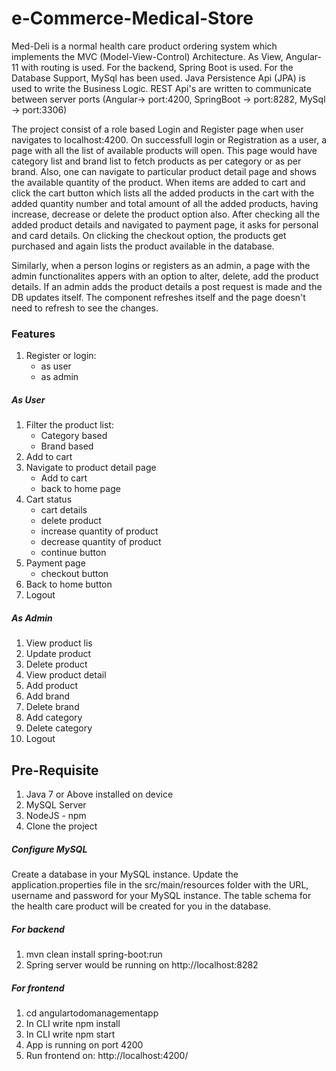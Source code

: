 # e-Commerce-Medical-Store
Med-Deli is a normal health care product ordering system which implements the MVC (Model-View-Control) Architecture.
As View, Angular-11 with routing is used. For the backend, Spring Boot is used. For the Database Support, MySql has been used. Java Persistence Api (JPA) is used to write the Business Logic. REST Api's are written to communicate between server ports (Angular-> port:4200, SpringBoot -> port:8282, MySql -> port:3306)

The project consist of a role based Login and Register page when user navigates to localhost:4200. On successfull login or Registration as a user, a page with all the list of available products will open. This page would have category list and brand list to fetch products as per category or as per brand.
Also, one can navigate to particular product detail page and shows the available quantity of the product. When items are added to cart and click the cart button which lists all the added products in the cart with the added quantity number and total amount of all the added products, having increase, decrease or delete the product option also. After checking all the added product details and navigated to payment page, it asks for personal and card details. On clicking the checkout option, the products get purchased and again lists the product available in the database.

Similarly, when a person logins or registers as an admin, a page with the admin functionalites appers with an option to alter, delete, add the product details. If an admin adds the product details a post request is made and the DB updates itself. The component refreshes itself and the page doesn't need to refresh to see the changes.

### Features
1. Register or login:
    - as user
    - as admin
    
##### As User
1. Filter the product list:
    - Category based
    - Brand based
2. Add to cart
3. Navigate to product detail page
    - Add to cart
    - back to home page
4. Cart status
    - cart details
    - delete product
    - increase quantity of product
    - decrease quantity of product
    - continue button
5. Payment page
    - checkout button
6. Back to home button
7. Logout

##### As Admin
1. View product lis
2. Update product
3. Delete product
4. View product detail
5. Add product
6. Add brand
7. Delete brand
8. Add category
9. Delete category
10. Logout

## Pre-Requisite
1. Java 7 or Above installed on device
2. MySQL Server
3. NodeJS - npm
4. Clone the project

##### Configure MySQL
Create a database in your MySQL instance.
Update the application.properties file in the src/main/resources folder with the URL, username and password for your MySQL instance. The table schema for the health care product will be created for you in the database.

##### For backend
1. mvn clean install spring-boot:run
2. Spring server would be running on http://localhost:8282

##### For frontend
1. cd angulartodomanagementapp
2. In CLI write npm install
3. In CLI write npm start
4. App is running on port 4200
5. Run frontend on: http://localhost:4200/
